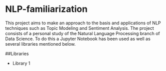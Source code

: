 # NLP-familiarization
This project aims to make an approach to the basis and applications of NLP techniques such as Topic Modeling and Sentiment Analysis. The project consists of a personal study of the Natural Language Processing branch of Data Science. To do this a Jupyter Notebook has been used as well as several libraries mentioned below.

##Libraries

 - Library 1

